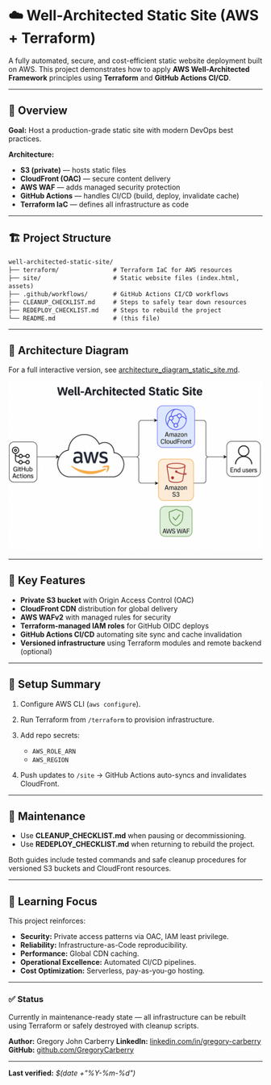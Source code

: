 # ☁️ Well-Architected Static Site (AWS + Terraform)

A fully automated, secure, and cost-efficient static website deployment built on AWS.
This project demonstrates how to apply **AWS Well-Architected Framework** principles using **Terraform** and **GitHub Actions CI/CD**.

---

## 🧩 Overview

**Goal:** Host a production-grade static site with modern DevOps best practices.

**Architecture:**

* **S3 (private)** — hosts static files
* **CloudFront (OAC)** — secure content delivery
* **AWS WAF** — adds managed security protection
* **GitHub Actions** — handles CI/CD (build, deploy, invalidate cache)
* **Terraform IaC** — defines all infrastructure as code

---

## 🏗️ Project Structure

```
well-architected-static-site/
├── terraform/               # Terraform IaC for AWS resources
├── site/                    # Static website files (index.html, assets)
├── .github/workflows/       # GitHub Actions CI/CD workflows
├── CLEANUP_CHECKLIST.md     # Steps to safely tear down resources
├── REDEPLOY_CHECKLIST.md    # Steps to rebuild the project
└── README.md                # (this file)
```

---

## 🧭 Architecture Diagram

For a full interactive version, see [architecture_diagram_static_site.md](./architecture_diagram_static_site.md).

![AWS Well-Architected Static Site Architecture](./docs/architecture.png)

---

## 🚀 Key Features

* **Private S3 bucket** with Origin Access Control (OAC)
* **CloudFront CDN** distribution for global delivery
* **AWS WAFv2** with managed rules for security
* **Terraform-managed IAM roles** for GitHub OIDC deploys
* **GitHub Actions CI/CD** automating site sync and cache invalidation
* **Versioned infrastructure** using Terraform modules and remote backend (optional)

---

## 🔧 Setup Summary

1. Configure AWS CLI (`aws configure`).
2. Run Terraform from `/terraform` to provision infrastructure.
3. Add repo secrets:

   * `AWS_ROLE_ARN`
   * `AWS_REGION`
4. Push updates to `/site` → GitHub Actions auto-syncs and invalidates CloudFront.

---

## 🧹 Maintenance

* Use **CLEANUP_CHECKLIST.md** when pausing or decommissioning.
* Use **REDEPLOY_CHECKLIST.md** when returning to rebuild the project.

Both guides include tested commands and safe cleanup procedures for versioned S3 buckets and CloudFront resources.

---

## 🧠 Learning Focus

This project reinforces:

* **Security:** Private access patterns via OAC, IAM least privilege.
* **Reliability:** Infrastructure-as-Code reproducibility.
* **Performance:** Global CDN caching.
* **Operational Excellence:** Automated CI/CD pipelines.
* **Cost Optimization:** Serverless, pay-as-you-go hosting.

---

### ✅ Status

Currently in maintenance-ready state — all infrastructure can be rebuilt using Terraform or safely destroyed with cleanup scripts.

**Author:** Gregory John Carberry
**LinkedIn:** [linkedin.com/in/gregory-carberry](https://www.linkedin.com/in/gregory-carberry/)
**GitHub:** [github.com/GregoryCarberry](https://github.com/GregoryCarberry)

---

**Last verified:** *$(date +"%Y-%m-%d")*
